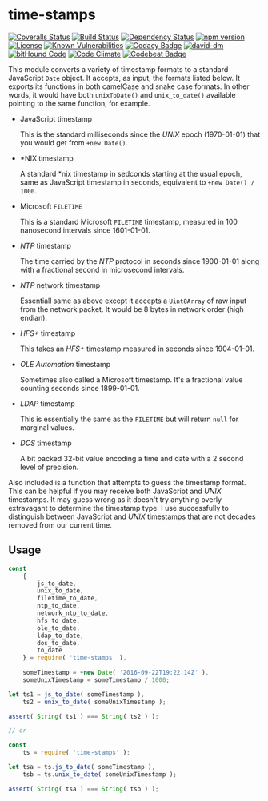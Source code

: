 time-stamps
===========

[![Coveralls Status][coveralls-image]][coveralls-url] [![Build Status][travis-image]][travis-url] [![Dependency Status][depstat-image]][depstat-url] [![npm version][npm-image]][npm-url]  [![License][license-image]][license-url] [![Known Vulnerabilities][snyk-image]][snyk-url]
[![Codacy Badge][codacy-image]][codacy-url]
[![david-dm][david-dm-image]][david-dm-url]
[![bitHound Code][bithound-image]][bithound-url]
[![Code Climate][codeclimate-image]][codeclimate-url]
[![Codebeat Badge][codebeat-image]][codebeat-url]

This module converts a variety of timestamp formats to a standard JavaScript `Date` object. It accepts, as input, the
formats listed below. It exports its functions in both camelCase and snake case formats. In other words, it would
 have both `unixToDate()` and `unix_to_date()` available pointing to the same function, for example.

* JavaScript timestamp

  This is the standard milliseconds since the _UNIX_ epoch (1970-01-01) that you would get from `+new Date()`.
  
* *NIX timestamp

  A standard *nix timestamp in sedconds starting at the usual epoch, same as JavaScript timestamp in seconds, equivalent
  to `+new Date() / 1000`.
  
* Microsoft `FILETIME`

  This is a standard Microsoft `FILETIME` timestamp, measured in 100 nanosecond intervals since 1601-01-01.
   
* _NTP_ timestamp

  The time carried by the _NTP_ protocol in seconds since 1900-01-01 along with a fractional second in microsecond
  intervals.
  
* _NTP_ network timestamp

  Essentiall same as above except it accepts a `Uint8Array` of raw input from the network packet. It would be 8 bytes
  in network order (high endian).
  
* _HFS+_ timestamp

  This takes an _HFS+_ timestamp measured in seconds since 1904-01-01.
  
* _OLE Automation_ timestamp

  Sometimes also called a Microsoft timestamp. It's a fractional value counting seconds since 1899-01-01.
  
* _LDAP_ timestamp

  This is essentially the same as the `FILETIME` but will return `null` for marginal values.
  
* _DOS_ timestamp

  A bit packed 32-bit value encoding a time and date with a 2 second level of precision.
  
Also included is a function that attempts to guess the timestamp format. This can be helpful if you may receive both
 JavaScript and _UNIX_ timestamps. It may guess wrong as it doesn't try anything overly extravagant to determine
 the timestamp type. I use successfully to distinguish between JavaScript and _UNIX_ timestamps that are not decades
 removed from our current time.
 
## Usage

```js
const
    { 
        js_to_date, 
        unix_to_date, 
        filetime_to_date, 
        ntp_to_date, 
        network_ntp_to_date, 
        hfs_to_date, 
        ole_to_date,
        ldap_to_date,
        dos_to_date,
        to_date
    } = require( 'time-stamps' ),
    
    someTimestamp = +new Date( '2016-09-22T19:22:14Z' ),
    someUnixTimestamp = someTimestamp / 1000;

let ts1 = js_to_date( someTimestamp ),
    ts2 = unix_to_date( someUnixTimestamp );

assert( String( ts1 ) === String( ts2 ) );

// or

const 
    ts = require( 'time-stamps' );

let tsa = ts.js_to_date( someTimestamp ),
    tsb = ts.unix_to_date( someUnixTimestamp );

assert( String( tsa ) === String( tsb ) );
```

[coveralls-image]: https://coveralls.io/repos/github/julianjensen/time-stamps/badge.svg?branch=master
[coveralls-url]: https://coveralls.io/github/julianjensen/time-stamps?branch=master

[travis-url]: https://travis-ci.org/julianjensen/time-stamps
[travis-image]: http://img.shields.io/travis/julianjensen/time-stamps.svg

[depstat-url]: https://gemnasium.com/github.com/julianjensen/time-stamps
[depstat-image]: https://gemnasium.com/badges/github.com/julianjensen/time-stamps.svg

[npm-url]: https://badge.fury.io/js/time-stamps
[npm-image]: https://badge.fury.io/js/time-stamps.svg

[license-url]: https://github.com/julianjensen/time-stamps/blob/master/LICENSE
[license-image]: https://img.shields.io/badge/license-MIT-brightgreen.svg

[snyk-url]: https://snyk.io/test/github/julianjensen/time-stamps
[snyk-image]: https://snyk.io/test/github/julianjensen/time-stamps/badge.svg

[codacy-url]: https://www.codacy.com/app/julianjensen/time-stamps?utm_source=github.com&amp;utm_medium=referral&amp;utm_content=julianjensen/time-stamps&amp;utm_campaign=Badge_Grade
[codacy-image]: https://api.codacy.com/project/badge/Grade/2f7a4653c6f64569baa946125494e26a

[david-dm-image]: https://david-dm.org/julianjensen/time-stamps.svg
[david-dm-url]: https://david-dm.org/julianjensen/time-stamps

[bithound-image]: https://www.bithound.io/github/julianjensen/time-stamps/badges/code.svg
[bithound-url]: https://www.bithound.io/github/julianjensen/time-stamps

[codeclimate-image]: https://codeclimate.com/github/julianjensen/time-stamps/badges/gpa.svg
[codeclimate-url]: https://codeclimate.com/github/julianjensen/time-stamps

[codebeat-image]: https://codebeat.co/badges/5a758e5f-05fb-42c9-93e4-83f3709db178
[codebeat-url]: https://codebeat.co/projects/github-com-julianjensen-time-stamps-master
